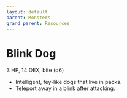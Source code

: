 ```yaml
---
layout: default
parent: Monsters
grand_parent: Resources
---
```


# Blink Dog

3 HP, 14 DEX, bite (d6)

- Intelligent, fey-like dogs that live in packs.
- Teleport away in a blink after attacking.



